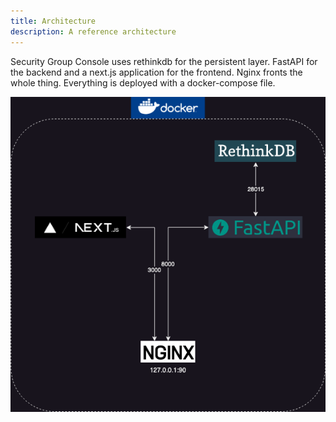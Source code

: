 ```yaml
---
title: Architecture
description: A reference architecture 
---
```


Security Group Console uses rethinkdb for the persistent layer. FastAPI for the backend and a next.js application for the frontend. Nginx fronts the whole thing. Everything is deployed with a docker-compose file. 

![architecture](../../../assets/sgc-diagram.png)
